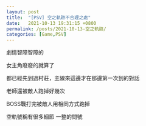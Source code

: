 ```yaml
---
layout: post
title:  "[PSV] 空之軌跡不合理之處"
date:   2021-10-13 19:31:15 +0800
permalink: /posts/2021-10-13-空之軌跡/
categories: [Game,PSV]
---
```


劇情智障智障的

女主角廢廢的就算了



都已經先到過村莊，主線來這邊才在那邊第一次到的對話



老師還被敵人跑掉好幾次

BOSS戰打完被敵人用相同方式跑掉



空軌號稱有很多細節 一整的問號